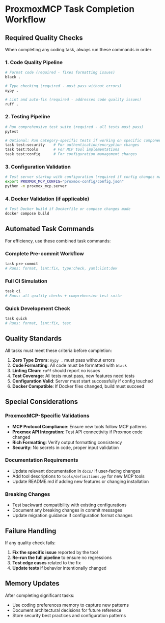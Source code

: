 # ProxmoxMCP Task Completion Workflow

## Required Quality Checks

When completing any coding task, always run these commands in order:

### 1. Code Quality Pipeline

```bash
# Format code (required - fixes formatting issues)
black .

# Type checking (required - must pass without errors)
mypy .

# Lint and auto-fix (required - addresses code quality issues)
ruff .
```

### 2. Testing Pipeline

```bash
# Run comprehensive test suite (required - all tests must pass)
pytest

# Optional: Run category-specific tests if working on specific components
task test:security    # For authentication/encryption changes
task test:tools       # For MCP tool implementations
task test:config      # For configuration management changes
```

### 3. Configuration Validation

```bash
# Test server startup with configuration (required if config changes made)
export PROXMOX_MCP_CONFIG="proxmox-config/config.json"
python -m proxmox_mcp.server
```

### 4. Docker Validation (if applicable)

```bash
# Test Docker build if Dockerfile or compose changes made
docker compose build
```

## Automated Task Commands

For efficiency, use these combined task commands:

### Complete Pre-commit Workflow

```bash
task pre-commit
# Runs: format, lint:fix, type:check, yaml:lint:dev
```

### Full CI Simulation

```bash
task ci
# Runs: all quality checks + comprehensive test suite
```

### Quick Development Check

```bash
task quick
# Runs: format, lint:fix, test
```

## Quality Standards

All tasks must meet these criteria before completion:

1. **Zero Type Errors**: `mypy .` must pass without errors
2. **Code Formatting**: All code must be formatted with `black`
3. **Linting Clean**: `ruff` should report no issues
4. **Test Coverage**: All tests must pass, new features need tests
5. **Configuration Valid**: Server must start successfully if config touched
6. **Docker Compatible**: If Docker files changed, build must succeed

## Special Considerations

### ProxmoxMCP-Specific Validations

- **MCP Protocol Compliance**: Ensure new tools follow MCP patterns
- **Proxmox API Integration**: Test API connectivity if Proxmox code changed
- **Rich Formatting**: Verify output formatting consistency
- **Security**: No secrets in code, proper input validation

### Documentation Requirements

- Update relevant documentation in `docs/` if user-facing changes
- Add tool descriptions to `tools/definitions.py` for new MCP tools
- Update README.md if adding new features or changing installation

### Breaking Changes

- Test backward compatibility with existing configurations
- Document any breaking changes in commit messages
- Update migration guidance if configuration format changes

## Failure Handling

If any quality check fails:

1. **Fix the specific issue** reported by the tool
2. **Re-run the full pipeline** to ensure no regressions
3. **Test edge cases** related to the fix
4. **Update tests** if behavior intentionally changed

## Memory Updates

After completing significant tasks:

- Use coding preferences memory to capture new patterns
- Document architectural decisions for future reference
- Store security best practices and configuration patterns
